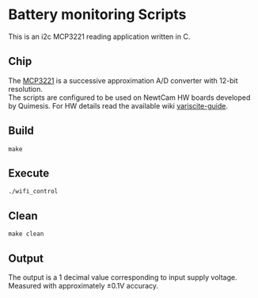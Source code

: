 # Battery monitoring Scripts

This is an i2c MCP3221 reading application written in C.

## Chip

The [MCP3221](https://www.microchip.com/en-us/product/mcp3221) is a successive approximation A/D converter with 12-bit resolution.  
The scripts are configured to be used on NewtCam HW boards developed by Quimesis. For HW details read the available wiki [variscite-guide](https://git.list.lu/host/mechatronics/app4cam-frontend/-/wikis/variscite-guide).

## Build

```
make
```

## Execute

```
./wifi_control
```

## Clean

```
make clean
```

## Output

The output is a 1 decimal value corresponding to input supply voltage. Measured with approximately ±0.1V accuracy.
